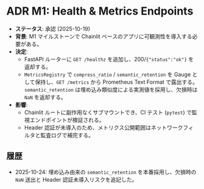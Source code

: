 # ADR M1: Health & Metrics Endpoints

- **ステータス**: 承認 (2025-10-19)
- **背景**: M1 マイルストーンで Chainlit ベースのアプリに可観測性を導入する必要がある。
- **決定**:
  - FastAPI ルーターに `GET /healthz` を追加し、200/`{"status":"ok"}` を返却する。
  - `MetricsRegistry` で `compress_ratio` / `semantic_retention` を Gauge として保持し、`GET /metrics` から Prometheus Text Format で露出する。`semantic_retention` は埋め込み類似度による実測値を採用し、欠損時は `NaN` を返却する。
- **影響**:
  - Chainlit ルートに副作用なくサブマウントでき、CI テスト (`pytest`) で監視エンドポイントが検証される。
  - Header 認証が未導入のため、メトリクス公開範囲はネットワークフィルタと監査ログで補完する。

## 履歴
- 2025-10-24: 埋め込み由来の `semantic_retention` を本番採用し、欠損時の `NaN` 送出と Header 認証未導入リスクを追記した。
